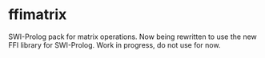 # ffimatrix

SWI-Prolog pack for matrix operations. 
Now being rewritten to use the new FFI library for SWI-Prolog.
Work in progress, do not use for now.

